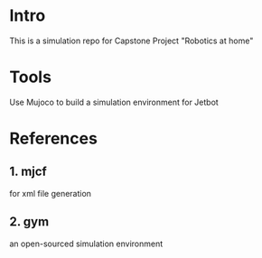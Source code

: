 # Intro
This is a simulation repo for Capstone Project "Robotics at home"

# Tools 

Use Mujoco to build a simulation environment for Jetbot 

# References

## 1. mjcf

for xml file generation

## 2. gym
an open-sourced simulation environment 